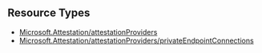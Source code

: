 ## Resource Types
- [Microsoft.Attestation/attestationProviders](attestationProviders)
- [Microsoft.Attestation/attestationProviders/privateEndpointConnections](attestationProviders-privateEndpointConnections)

